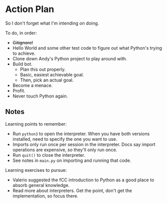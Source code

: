 # Action Plan

So I don't forget what I'm intending on doing.

To do, in order:

- ~~Gitignore!~~
- Hello World and some other test code to figure out what Python's trying to achieve.
- Clone down Andy's Python project to play around with.
- Build bot.
  - Plan this out properly.
  - Basic, easiest achievable goal.
  - Then, pick an actual goal.
- Become a menace.
- Profit.
- Never touch Python again.

## Notes

Learning points to remember:

- Run `python3` to open the interpreter. When you have both versions installed, need to specify the one you want to use.
- Imports only run once per session in the interpreter. Docs say import operations are expensive, so they'll only run once.
- Run `quit()` to close the interpreter.
- See notes in `main.py` on importing and running that code.

Learning exercises to pursue:

- Valerio suggested the fCC introduction to Python as a good place to absorb general knowledge.
- Read more about interpreters. Get the point, don't get the implementation, so focus there.
